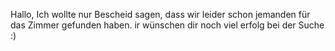Hallo,
Ich wollte nur Bescheid sagen, dass wir leider schon jemanden für das Zimmer gefunden haben. ir wünschen dir noch viel erfolg bei der Suche :)
